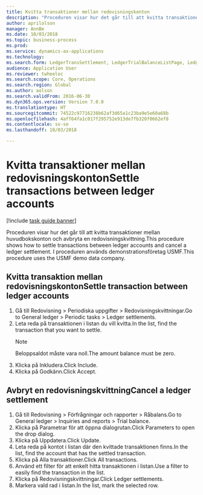```yaml
--- 
title: Kvitta transaktioner mellan redovisningskonton
description: "Proceduren visar hur det går till att kvitta transaktioner mellan huvudbokskonton och avbryta en redovisningskvittning."
author: aprilolson
manager: AnnBe
ms.date: 10/03/2018
ms.topic: business-process
ms.prod: 
ms.service: dynamics-ax-applications
ms.technology: 
ms.search.form: LedgerTransSettlement, LedgerTrialBalanceListPage, LedgerTrialBalanceListPageBalanceParms, LedgerTransAccount, LedgerTransSettled
audience: Application User
ms.reviewer: twheeloc
ms.search.scope: Core, Operations
ms.search.region: Global
ms.author: aolson
ms.search.validFrom: 2016-06-30
ms.dyn365.ops.version: Version 7.0.0
ms.translationtype: HT
ms.sourcegitcommit: 74522c97716238b62af3d65a1c23ba9e5e60a68b
ms.openlocfilehash: 4aff64fa1c017f295752e913de7fb320f0662ef8
ms.contentlocale: sv-se
ms.lasthandoff: 10/03/2018

---
```

# <a name="settle-transactions-between-ledger-accounts"></a><span data-ttu-id="2c2be-103">Kvitta transaktioner mellan redovisningskonton</span><span class="sxs-lookup"><span data-stu-id="2c2be-103">Settle transactions between ledger accounts</span></span>

[!include [task guide banner](../../includes/task-guide-banner.md)]

<span data-ttu-id="2c2be-104">Proceduren visar hur det går till att kvitta transaktioner mellan huvudbokskonton och avbryta en redovisningskvittning.</span><span class="sxs-lookup"><span data-stu-id="2c2be-104">This procedure shows how to settle transactions between ledger accounts and cancel a ledger settlement.</span></span> <span data-ttu-id="2c2be-105">I proceduren används demonstrationsföretag USMF.</span><span class="sxs-lookup"><span data-stu-id="2c2be-105">This procedure uses the USMF demo data company.</span></span>


## <a name="settle-transaction-between-ledger-accounts"></a><span data-ttu-id="2c2be-106">Kvitta transaktion mellan redovisningskonton</span><span class="sxs-lookup"><span data-stu-id="2c2be-106">Settle transaction between ledger accounts</span></span>
1. <span data-ttu-id="2c2be-107">Gå till Redovisning > Periodiska uppgifter > Redovisningskvittningar.</span><span class="sxs-lookup"><span data-stu-id="2c2be-107">Go to General ledger > Periodic tasks > Ledger settlements.</span></span>
2. <span data-ttu-id="2c2be-108">Leta reda på transaktionen i listan du vill kvitta.</span><span class="sxs-lookup"><span data-stu-id="2c2be-108">In the list, find the transaction that you want to settle.</span></span>
   > [!NOTE]
   > <span data-ttu-id="2c2be-109">Beloppsaldot måste vara noll.</span><span class="sxs-lookup"><span data-stu-id="2c2be-109">The amount balance must be zero.</span></span>  
3. <span data-ttu-id="2c2be-110">Klicka på Inkludera.</span><span class="sxs-lookup"><span data-stu-id="2c2be-110">Click Include.</span></span>
4. <span data-ttu-id="2c2be-111">Klicka på Godkänn.</span><span class="sxs-lookup"><span data-stu-id="2c2be-111">Click Accept.</span></span>

## <a name="cancel-a-ledger-settlement"></a><span data-ttu-id="2c2be-112">Avbryt en redovisningskvittning</span><span class="sxs-lookup"><span data-stu-id="2c2be-112">Cancel a ledger settlement</span></span>

1. <span data-ttu-id="2c2be-113">Gå till Redovisning > Förfrågningar och rapporter > Råbalans.</span><span class="sxs-lookup"><span data-stu-id="2c2be-113">Go to General ledger > Inquiries and reports > Trial balance.</span></span>
2. <span data-ttu-id="2c2be-114">Klicka på Parametrar för att öppna dialogrutan.</span><span class="sxs-lookup"><span data-stu-id="2c2be-114">Click Parameters to open the drop dialog.</span></span>
3. <span data-ttu-id="2c2be-115">Klicka på Uppdatera.</span><span class="sxs-lookup"><span data-stu-id="2c2be-115">Click Update.</span></span>
4. <span data-ttu-id="2c2be-116">Leta reda på kontot i listan där den kvittade transaktionen finns.</span><span class="sxs-lookup"><span data-stu-id="2c2be-116">In the list, find the account that has the settled transaction.</span></span>
5. <span data-ttu-id="2c2be-117">Klicka på Alla transaktioner.</span><span class="sxs-lookup"><span data-stu-id="2c2be-117">Click All transactions.</span></span>
6. <span data-ttu-id="2c2be-118">Använd ett filter för att enkelt hitta transaktionen i listan.</span><span class="sxs-lookup"><span data-stu-id="2c2be-118">Use a filter to easily find the transaction in the list.</span></span>
7. <span data-ttu-id="2c2be-119">Klicka på Redovisningskvittningar.</span><span class="sxs-lookup"><span data-stu-id="2c2be-119">Click Ledger settlements.</span></span>
8. <span data-ttu-id="2c2be-120">Markera vald rad i listan.</span><span class="sxs-lookup"><span data-stu-id="2c2be-120">In the list, mark the selected row.</span></span>


